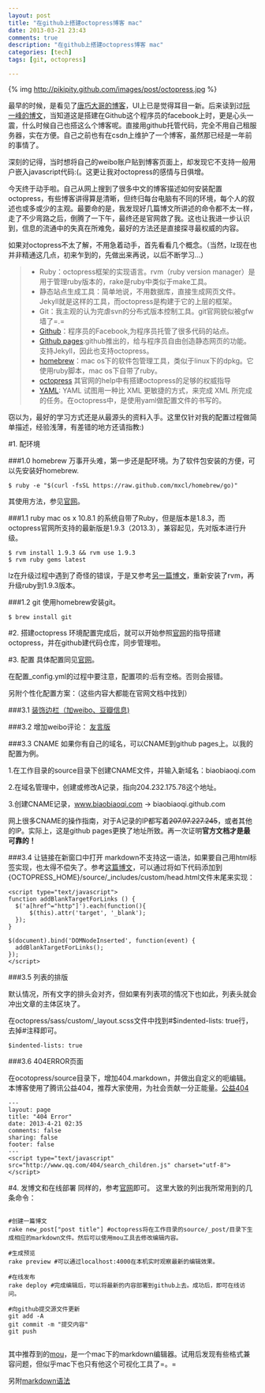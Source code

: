 ```yaml
---
layout: post
title: "在github上搭建octopress博客 mac"
date: 2013-03-21 23:43
comments: true
description: "在github上搭建octopress博客 mac"
categories: [tech]
tags: [git, octopress] 

---
```

{% img http://pikipity.github.com/images/post/octopress.jpg %}

最早的时候，是看见了[唐巧大哥的博客](http://blog.devtang.com/blog/2012/02/10/setup-blog-based-on-github/)，UI上已是觉得耳目一新。后来读到过[阮一峰的博文](http://www.ruanyifeng.com/blog/2012/08/blogging_with_jekyll.html)，当知道这是搭建在Github这个程序员的facebook上时，更是心头一震，什么时候自己也搭这么个博客呢。直接用github托管代码，完全不用自己租服务器，实在方便。自己之前也有在csdn上维护了一个博客，虽然那已经是一年前的事情了。
<!--more-->深刻的记得，当时想将自己的weibo账户贴到博客页面上，却发现它不支持一般用户嵌入javascript代码:(。这更让我对octopress的感情与日俱增。

今天终于动手啦。自己从网上搜到了很多中文的博客描述如何安装配置octopress，有些博客讲得算是清晰，但终归每台电脑有不同的环境，每个人的叙述也或多或少的主观。最要命的是，我发现好几篇博文所讲述的命令都不太一样，走了不少弯路之后，倒腾了一下午，最终还是官网救了我。这也让我进一步认识到，信息的流通中的失真在所难免，最好的方法还是直接探寻最权威的内容。

如果对octopress不太了解，不用急着动手，首先看看几个概念。（当然，lz现在也并非精通这几点，初来乍到的，先做出来再说，以后不断学习...）

>*    Ruby：octopress框架的实现语言。rvm（ruby version manager）是用于管理ruby版本的，rake是ruby中类似于make工具。
>*    静态站点生成工具：简单地说，不用数据库，直接生成网页文件。Jekyll就是这样的工具，而octopress是构建于它的上层的框架。
>*    Git：我主观的认为完虐svn的分布式版本控制工具。git官网貌似被gfw墙了=.=
>*    [Github](https://github.com/)：程序员的Facebook,为程序员托管了很多代码的站点。
>*    [Github pages](https://help.github.com/categories/20/articles):github推出的，给与程序员自由创造静态网页的功能。支持Jekyll，因此也支持octopress。
>*    [homebrew](http://mxcl.github.com/homebrew/ )：mac os下的软件包管理工具，类似于linux下的dpkg。它使用ruby脚本，mac os下自带了ruby。
>*    [octopress](http://octopress.org/) 其官网的help中有搭建octopress的足够的权威指导
>* [YAML](http://www.ibm.com/developerworks/cn/xml/x-cn-yamlintro/): YAML 试图用一种比 XML 更敏捷的方式，来完成 XML 所完成的任务。在octopress中，是使用yaml做配置文件的书写的。

 
窃以为，最好的学习方式还是从最源头的资料入手。这里仅针对我的配置过程做简单描述，经验浅薄，有差错的地方还请指教:)

#1. 配环境

###1.0 homebrew
万事开头难，第一步还是配环境。为了软件包安装的方便，可以先安装好homebrew.

```
$ ruby -e "$(curl -fsSL https://raw.github.com/mxcl/homebrew/go)"
```
	
其使用方法，参见[官网](http://mxcl.github.com/homebrew/)。

###1.1 ruby
mac os x 10.8.1 的系统自带了Ruby，但是版本是1.8.3，而octopress官网所支持的最新版是1.9.3（2013.3），兼容起见，先对版本进行升级。	

```
$ rvm install 1.9.3 && rvm use 1.9.3 
$ rvm ruby gems latest
```


lz在升级过程中遇到了奇怪的错误，于是又参考[另一篇博文](http://wj1s.iteye.com/blog/1118672)，重新安装了rvm，再升级ruby到1.9.3版本。

 
###1.2 git 
使用homebrew安装git。

```
$ brew install git
```

#2. 搭建octopress
环境配置完成后，就可以开始参照[官网](http://octopress.org/help/)的指导搭建octopress，并在github建代码仓库，同步管理啦。

#3. 配置
具体配置同见[官网](http://octopress.org/help/)。

在配置_config.yml的过程中要注意，配置项的:后有空格。否则会报错。

另附个性化配置方案：（这些内容大都能在官网文档中找到）

###3.1 [装饰边栏（加weibo、豆瓣信息)](http://icodeit.org/2012/10/how-to-embed-douban-show-in-your-octopress-site/)

###3.2 增加weibo评论：  [友言版](http://blog.devtang.com/blog/2012/02/10/setup-blog-based-on-github/)

###3.3 CNAME
如果你有自己的域名，可以CNAME到github pages上。以我的配置为例。

1.在工作目录的source目录下创建CNAME文件，并输入新域名：biaobiaoqi.com

2.在域名管理中，创建或修改A记录，指向204.232.175.78这个地址。

3.创建CNAME记录，www.biaobiaoqi.com -> biaobiaoqi.github.com

网上很多CNAME的操作指南，对于A记录的IP都写着~~207.97.227.245~~，或者其他的IP。实际上，这是github pages更换了地址所致。再一次证明**官方文档才是最可靠的！**

###3.4 让链接在新窗口中打开
markdown不支持这一语法，如果要自己用html标签实现，也太得不偿失了。参考[这篇博文](http://www.blogjava.net/lishunli/archive/2013/01/20/394478.html)，可以通过将如下代码添加到 {OCTOPRESS_HOME}/source/_includes/custom/head.html文件末尾来实现：

```
<script type="text/javascript">
function addBlankTargetForLinks () {
  $('a[href^="http"]').each(function(){
      $(this).attr('target', '_blank');
  });
}

$(document).bind('DOMNodeInserted', function(event) {
  addBlankTargetForLinks();
});
</script>
```

###3.5 列表的排版

默认情况，所有文字的排头会对齐，但如果有列表项的情况下也如此，列表头就会冲出文章的主体区块了。

在octopress/sass/custom/_layout.scss文件中找到#$indented-lists: true行，去掉#注释即可。
```
$indented-lists: true
```

###3.6 404ERROR页面

在ocotopress/source目录下，增加404.markdown，并做出自定义的呃编辑。本博客使用了腾讯公益404，推荐大家使用，为社会贡献一分正能量。[公益404](http://www.qq.com/404/)
```
---
layout: page
title: "404 Error"
date: 2013-4-21 02:35
comments: false
sharing: false
footer: false
---
<script type="text/javascript" src="http://www.qq.com/404/search_children.js" charset="utf-8"></script>
```


#4. 发博文和在线部署
同样的，参考[官网](http://octopress.org/help/)即可。
这里大致的列出我所常用到的几条命令：

```

#创建一篇博文
rake new_post["post title"] #octopress将在工作目录的source/_post/目录下生成相应的markdown文件。然后可以使用mou工具去修改编辑内容。

#生成预览
rake preview #可以通过localhost:4000在本机实时观察最新的编辑效果。

#在线发布
rake deploy #完成编辑后，可以将最新的内容部署到github上去。成功后，即可在线访问。

#向github提交源文件更新
git add -A
git commit -m "提交内容"
git push


```

其中推荐到的[mou](http://mouapp.com/)，是一个mac下的markdown编辑器。试用后发现有些格式兼容问题，但似乎mac下也只有他这个可视化工具了=。=

另附[markdown语法](http://wowubuntu.com/markdown/index.html)



